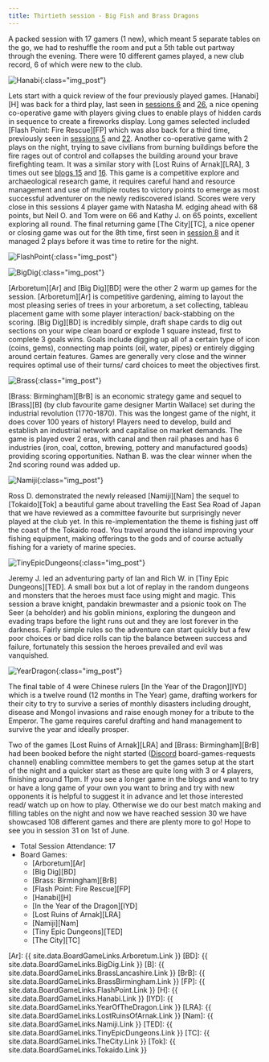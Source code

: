 ```yaml
---
title: Thirtieth session - Big Fish and Brass Dragons
---
```


A packed session with 17 gamers (1 new), which meant 5 separate tables on the go, we had to reshuffle the room and put a 5th table out partway through the evening. There were 10 different games played, a new club record, 6 of which were new to the club.

![Hanabi](/images/posts/2022_05_18/Hanabi01.jpg "Hanabi"){:class="img_post"}

Lets start with a quick review of the four previously played games. [Hanabi][H] was back for a third play, last seen in [sessions 6][6] and [26][26], a nice opening co-operative game with players giving clues to enable plays of hidden cards in sequence to create a fireworks display. Long games selected included [Flash Point: Fire Rescue][FP] which was also back for a third time, previously seen in [sessions 5][5] and [22][22]. Another co-operative game with 2 plays on the night, trying to save civilians from burning buildings before the fire rages out of control and collapses the building around your brave firefighting team. It was a similar story with [Lost Ruins of Arnak][LRA], 3 times out see [blogs 15][15] and [16][16]. This game is a competitive explore and archaeological research game, it requires careful hand and resource management and use of multiple routes to victory points to emerge as most successful adventurer on the newly rediscovered island. Scores were very close in this sessions 4 player game with Natasha M. edging ahead with 68 points, but Neil O. and Tom were on 66 and Kathy J. on 65 points, excellent exploring all round. The final returning game [The City][TC], a nice opener or closing game was out for the 8th time, first seen in [session 8][8] and it managed 2 plays before it was time to retire for the night. 

![FlashPoint](/images/posts/2022_05_18/FlashPoint01.jpg "FlashPoint"){:class="img_post"}

![BigDig](/images/posts/2022_05_18/BigDig01.jpg "BigDig"){:class="img_post"}

[Arboretum][Ar] and [Big Dig][BD] were the other 2 warm up games for the session. [Arboretum][Ar] is competitive gardening, aiming to layout the most pleasing series of trees in your arboretum, a set collecting, tableau placement game with some player interaction/ back-stabbing on the scoring. [Big Dig][BD] is incredibly simple, draft shape cards to dig out sections on your wipe clean board or explode 1 square instead, first to complete 3 goals wins. Goals include digging up all of a certain type of icon (coins, gems), connecting map points (oil, water, pipes) or entirely digging around certain features. Games are generally very close and the winner requires optimal use of their turns/ card choices to meet the objectives first.

![Brass](/images/posts/2022_05_18/Brass01.jpg "Brass"){:class="img_post"}

[Brass: Birmingham][BrB] is an economic strategy game and sequel to [Brass][B] (by club favourite game designer Martin Wallace) set during the industrial revolution (1770-1870). This was the longest game of the night, it does cover 100 years of history! Players need to develop, build and establish an industrial network and capitalise on market demands. The game is played over 2 eras, with canal and then rail phases and has 6 industries (iron, coal, cotton, brewing, pottery and manufactured goods) providing scoring opportunities. Nathan B. was the clear winner when the 2nd scoring round was added up.

![Namiji](/images/posts/2022_05_18/Namiji01.jpg "Namiji"){:class="img_post"}

Ross D. demonstrated the newly released [Namiji][Nam] the sequel to [Tokaido][Tok] a beautiful game about travelling the East Sea Road of Japan that we have reviewed as a committee favourite but surprisingly never played at the club yet. In this re-implementation the theme is fishing just off the coast of the Tokaido road. You travel around the island improving your fishing equipment, making offerings to the gods and of course actually fishing for a variety of marine species.

![TinyEpicDungeons](/images/posts/2022_05_18/TinyEpicDungeons01.jpg "TinyEpicDungeons"){:class="img_post"}

Jeremy J. led an adventuring party of Ian and Rich W. in [Tiny Epic Dungeons][TED]. A small box but a lot of replay in the random dungeons and monsters that the heroes must face using might and magic. This session a brave knight, pandakin brewmaster and a psionic took on The Seer (a beholder) and his goblin minions, exploring the dungeon and evading traps before the light runs out and they are lost forever in the darkness. Fairly simple rules so the adventure can start quickly but a few poor choices or bad dice rolls can tip the balance between success and failure, fortunately this session the heroes prevailed and evil was vanquished.

![YearDragon](/images/posts/2022_05_18/YearDragon01.jpg "YearDragon"){:class="img_post"}

The final table of 4 were Chinese rulers [In the Year of the Dragon][IYD] which is a twelve round (12 months in The Year) game, drafting workers for their city to try to survive a series of monthly disasters including drought, disease and Mongol invasions and raise enough money for a tribute to the Emperor. The game requires careful drafting and hand management to survive the year and ideally prosper.

Two of the games [Lost Ruins of Arnak][LRA] and [Brass: Birmingham][BrB] had been booked before the night started ([Discord][Contact] board-games-requests channel) enabling committee members to get the games setup at the start of the night and a quicker start as these are quite long with 3 or 4 players, finishing around 11pm. If you see a longer game in the blogs and want to try or have a long game of your own you want to bring and try with new opponents it is helpful to suggest it in advance and let those interested read/ watch up on how to play. Otherwise we do our best match making and filling tables on the night and now we have reached session 30 we have showcased 108 different games and there are plenty more to go! Hope to see you in session 31 on 1st of June.

* Total Session Attendance: 17
* Board Games:
	 * [Arboretum][Ar]
	 * [Big Dig][BD]
	 * [Brass: Birmingham][BrB]
	 * [Flash Point: Fire Rescue][FP]
	 * [Hanabi][H]
	 * [In the Year of the Dragon][IYD]
	 * [Lost Ruins of Arnak][LRA]
	 * [Namiji][Nam]
	 * [Tiny Epic Dungeons][TED]
	 * [The City][TC]

[Ar]: {{ site.data.BoardGameLinks.Arboretum.Link }}
[BD]: {{ site.data.BoardGameLinks.BigDig.Link }}
[B]: {{ site.data.BoardGameLinks.BrassLancashire.Link }}
[BrB]: {{ site.data.BoardGameLinks.BrassBirmingham.Link }}
[FP]: {{ site.data.BoardGameLinks.FlashPoint.Link }}
[H]: {{ site.data.BoardGameLinks.Hanabi.Link }}
[IYD]: {{ site.data.BoardGameLinks.YearOfTheDragon.Link }}
[LRA]: {{ site.data.BoardGameLinks.LostRuinsOfArnak.Link }}
[Nam]: {{ site.data.BoardGameLinks.Namiji.Link }}
[TED]: {{ site.data.BoardGameLinks.TinyEpicDungeons.Link }}
[TC]: {{ site.data.BoardGameLinks.TheCity.Link }}
[Tok]: {{ site.data.BoardGameLinks.Tokaido.Link }}


[5]: /2019/11/06/fifth-session.html
[6]: /2019/11/20/sixth-session.html
[8]: /2020/01/15/eighth-session.html
[15]: /2021/09/22/fifteenth-session.html
[16]: /2021/10/06/sixteenth-session.html
[22]: /2022/01/26/twentysecond-session.html
[26]: /2022/03/23/twentysixth-session.html

[Contact]: /Contact.html
